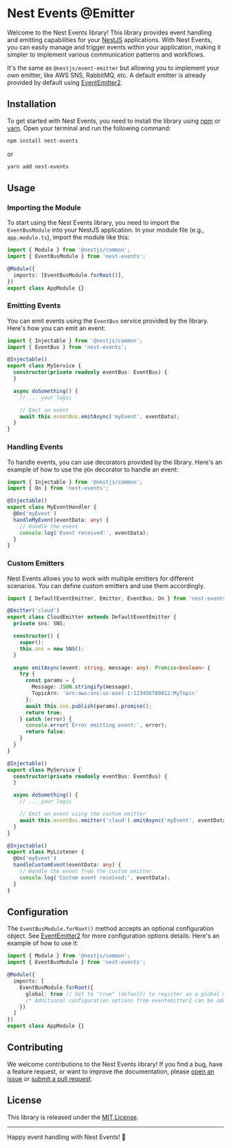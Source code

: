 # Nest Events @Emitter

Welcome to the Nest Events library! This library provides event handling and emitting capabilities for
your [NestJS](https://nestjs.com/) applications. With Nest Events, you can easily manage and trigger events within your
application, making it simpler to implement various communication patterns and workflows.

It's the same as `@nestjs/event-emitter` but allowing you to implement your own emitter, like AWS SNS, RabbitMQ, etc.
A default emitter is already provided by default using [EventEmitter2](https://github.com/EventEmitter2/EventEmitter2).

## Installation

To get started with Nest Events, you need to install the library using [npm](https://www.npmjs.com/)
or [yarn](https://yarnpkg.com/). Open your terminal and run the following command:

```bash
npm install nest-events
```

or

```bash
yarn add nest-events
```

## Usage

### Importing the Module

To start using the Nest Events library, you need to import the `EventBusModule` into your NestJS application. In your
module file (e.g., `app.module.ts`), import the module like this:

```typescript
import { Module } from '@nestjs/common';
import { EventBusModule } from 'nest-events';

@Module({
  imports: [EventBusModule.forRoot()],
})
export class AppModule {}
```

### Emitting Events

You can emit events using the `EventBus` service provided by the library. Here's how you can emit an event:

```typescript
import { Injectable } from '@nestjs/common';
import { EventBus } from 'nest-events';

@Injectable()
export class MyService {
  constructor(private readonly eventBus: EventBus) {
  }

  async doSomething() {
    // ... your logic

    // Emit an event
    await this.eventBus.emitAsync('myEvent', eventData);
  }
}
```

### Handling Events

To handle events, you can use decorators provided by the library. Here's an example of how to use the `@On` decorator to
handle an event:

```typescript
import { Injectable } from '@nestjs/common';
import { On } from 'nest-events';

@Injectable()
export class MyEventHandler {
  @On('myEvent')
  handleMyEvent(eventData: any) {
    // Handle the event
    console.log('Event received:', eventData);
  }
}
```

### Custom Emitters

Nest Events allows you to work with multiple emitters for different scenarios. You can define custom emitters and use
them accordingly.

```typescript
import { DefaultEventEmitter, Emitter, EventBus, On } from 'nest-events';

@Emitter('cloud')
export class CloudEmitter extends DefaultEventEmitter {
  private sns: SNS;

  constructor() {
    super();
    this.sns = new SNS();
  }

  async emitAsync(event: string, message: any): Promise<boolean> {
    try {
      const params = {
        Message: JSON.stringify(message),
        TopicArn: 'arn:aws:sns:us-east-1:123456789012:MyTopic'
      };
      await this.sns.publish(params).promise();
      return true;
    } catch (error) {
      console.error('Error emitting event:', error);
      return false;
    }
  }
}

@Injectable()
export class MyService {
  constructor(private readonly eventBus: EventBus) {
  }

  async doSomething() {
    // ... your logic

    // Emit an event using the custom emitter
    await this.eventBus.emitter('cloud').emitAsync('myEvent', eventData);
  }
}

@Injectable()
export class MyListener {
  @On('myEvent')
  handleCustomEvent(eventData: any) {
    // Handle the event from the custom emitter
    console.log('Custom event received:', eventData);
  }
}
```

## Configuration

The `EventBusModule.forRoot()` method accepts an optional configuration object.
See [EventEmitter2](https://github.com/EventEmitter2/EventEmitter2) for more configuration options details.
Here's an example of how to use it:

```typescript
import { Module } from '@nestjs/common';
import { EventBusModule } from 'nest-events';

@Module({
  imports: [
    EventBusModule.forRoot({
      global: true // Set to "true" (default) to register as a global module
      /* Additional configuration options from eventemitter2 can be added here */
    })
  ]
})
export class AppModule {}
```

## Contributing

We welcome contributions to the Nest Events library! If you find a bug, have a feature request, or want to improve the
documentation, please [open an issue](https://github.com/onhate/nest-events)
or [submit a pull request](https://github.com/onhate/nest-events).

## License

This library is released under the [MIT License](https://opensource.org/licenses/MIT).

---

Happy event handling with Nest Events! 🎉

